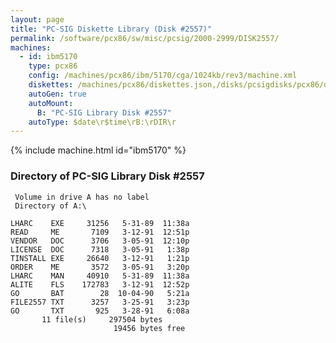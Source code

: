 ```yaml
---
layout: page
title: "PC-SIG Diskette Library (Disk #2557)"
permalink: /software/pcx86/sw/misc/pcsig/2000-2999/DISK2557/
machines:
  - id: ibm5170
    type: pcx86
    config: /machines/pcx86/ibm/5170/cga/1024kb/rev3/machine.xml
    diskettes: /machines/pcx86/diskettes.json,/disks/pcsigdisks/pcx86/diskettes.json
    autoGen: true
    autoMount:
      B: "PC-SIG Library Disk #2557"
    autoType: $date\r$time\rB:\rDIR\r
---
```


{% include machine.html id="ibm5170" %}

### Directory of PC-SIG Library Disk #2557

     Volume in drive A has no label
     Directory of A:\

    LHARC    EXE     31256   5-31-89  11:38a
    READ     ME       7109   3-12-91  12:51p
    VENDOR   DOC      3706   3-05-91  12:10p
    LICENSE  DOC      7318   3-05-91   1:38p
    TINSTALL EXE     26640   3-12-91   1:21p
    ORDER    ME       3572   3-05-91   3:20p
    LHARC    MAN     40910   5-31-89  11:38a
    ALITE    FLS    172783   3-12-91  12:52p
    GO       BAT        28  10-04-90   5:21a
    FILE2557 TXT      3257   3-25-91   3:23p
    GO       TXT       925   3-28-91   6:08a
           11 file(s)     297504 bytes
                           19456 bytes free

